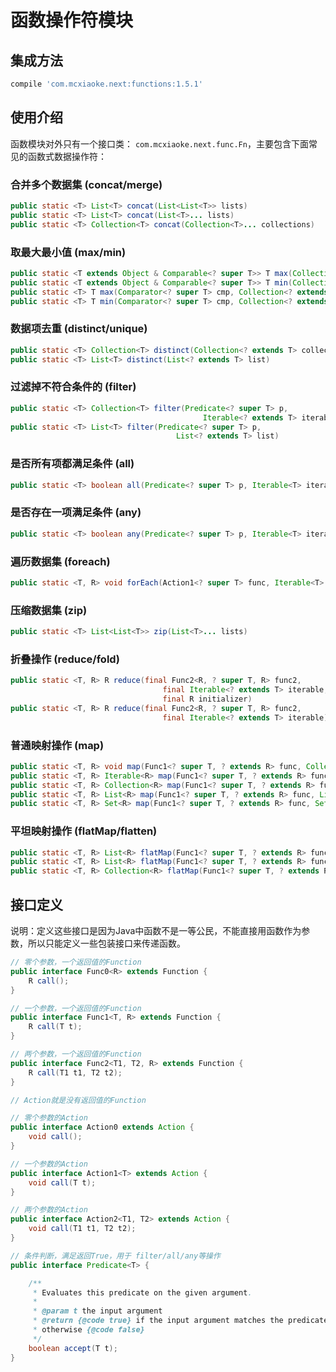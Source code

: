 # 函数操作符模块

## 集成方法

```groovy
compile 'com.mcxiaoke.next:functions:1.5.1'
```

## 使用介绍

函数模块对外只有一个接口类： `com.mcxiaoke.next.func.Fn`，主要包含下面常见的函数式数据操作符：

### 合并多个数据集 (concat/merge)

```java
public static <T> List<T> concat(List<List<T>> lists)
public static <T> List<T> concat(List<T>... lists)
public static <T> Collection<T> concat(Collection<T>... collections)
```

### 取最大最小值 (max/min)

```java
public static <T extends Object & Comparable<? super T>> T max(Collection<? extends T> collection)
public static <T extends Object & Comparable<? super T>> T min(Collection<? extends T> collection)
public static <T> T max(Comparator<? super T> cmp, Collection<? extends T> collection)
public static <T> T min(Comparator<? super T> cmp, Collection<? extends T> collection)
```

### 数据项去重 (distinct/unique)

```java
public static <T> Collection<T> distinct(Collection<? extends T> collection)
public static <T> List<T> distinct(List<? extends T> list)
```

### 过滤掉不符合条件的 (filter)

```java
public static <T> Collection<T> filter(Predicate<? super T> p,
                                           Iterable<? extends T> iterable)
public static <T> List<T> filter(Predicate<? super T> p,
                                     List<? extends T> list)
```

### 是否所有项都满足条件 (all)

```java
public static <T> boolean all(Predicate<? super T> p, Iterable<T> iterable)
```

### 是否存在一项满足条件 (any)

```java
public static <T> boolean any(Predicate<? super T> p, Iterable<T> iterable)
```


### 遍历数据集 (foreach)

```java
public static <T, R> void forEach(Action1<? super T> func, Iterable<T> iterable)
```

###  压缩数据集 (zip)

```java
public static <T> List<List<T>> zip(List<T>... lists)
```

### 折叠操作 (reduce/fold)

```java
public static <T, R> R reduce(final Func2<R, ? super T, R> func2,
                                  final Iterable<? extends T> iterable,
                                  final R initializer)
public static <T, R> R reduce(final Func2<R, ? super T, R> func2,
                                  final Iterable<? extends T> iterable)
```

### 普通映射操作 (map)

```java
public static <T, R> void map(Func1<? super T, ? extends R> func, Collection<T> from, Collection<R> to)
public static <T, R> Iterable<R> map(Func1<? super T, ? extends R> func, Iterable<T> iterable)
public static <T, R> Collection<R> map(Func1<? super T, ? extends R> func, Collection<T> collection)
public static <T, R> List<R> map(Func1<? super T, ? extends R> func, List<T> list)
public static <T, R> Set<R> map(Func1<? super T, ? extends R> func, Set<T> set)

```

### 平坦映射操作 (flatMap/flatten)

```java
public static <T, R> List<R> flatMap(Func1<? super T, ? extends R> func, List<List<T>> lists)
public static <T, R> List<R> flatMap(Func1<? super T, ? extends R> func, List<T>... lists)
public static <T, R> Collection<R> flatMap(Func1<? super T, ? extends R> func, Collection<T>... collections)
```

## 接口定义

说明：定义这些接口是因为Java中函数不是一等公民，不能直接用函数作为参数，所以只能定义一些包装接口来传递函数。

```java
// 零个参数，一个返回值的Function
public interface Func0<R> extends Function {
    R call();
}

// 一个参数，一个返回值的Function
public interface Func1<T, R> extends Function {
    R call(T t);
}

// 两个参数，一个返回值的Function
public interface Func2<T1, T2, R> extends Function {
    R call(T1 t1, T2 t2);
}

// Action就是没有返回值的Function

// 零个参数的Action
public interface Action0 extends Action {
    void call();
}

// 一个参数的Action
public interface Action1<T> extends Action {
    void call(T t);
}

// 两个参数的Action
public interface Action2<T1, T2> extends Action {
    void call(T1 t1, T2 t2);
}

// 条件判断，满足返回True，用于 filter/all/any等操作
public interface Predicate<T> {

    /**
     * Evaluates this predicate on the given argument.
     *
     * @param t the input argument
     * @return {@code true} if the input argument matches the predicate,
     * otherwise {@code false}
     */
    boolean accept(T t);
}
```
